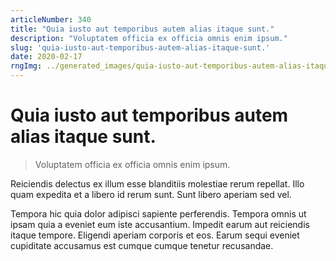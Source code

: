 ```yaml
---
articleNumber: 340
title: "Quia iusto aut temporibus autem alias itaque sunt."
description: "Voluptatem officia ex officia omnis enim ipsum."
slug: 'quia-iusto-aut-temporibus-autem-alias-itaque-sunt.'
date: 2020-02-17
rngImg: ../generated_images/quia-iusto-aut-temporibus-autem-alias-itaque-sunt..jpg
---
```


# Quia iusto aut temporibus autem alias itaque sunt.

> Voluptatem officia ex officia omnis enim ipsum.

Reiciendis delectus ex illum esse blanditiis molestiae rerum repellat. Illo quam expedita et a libero id rerum sunt. Sunt libero aperiam sed vel.
 Tempora hic quia dolor adipisci sapiente perferendis. Tempora omnis ut ipsam quia a eveniet eum iste accusantium. Impedit earum aut reiciendis itaque tempore. Eligendi aperiam corporis et eos. Earum sequi eveniet cupiditate accusamus est cumque cumque tenetur recusandae.

